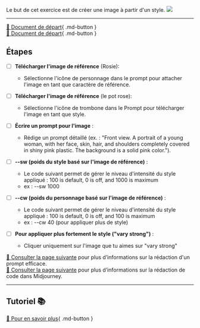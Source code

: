 <style>.md-footer{display:none;}</style>
Le but de cet exercice est de créer une image à partir d'un style.
<img src="../assets/image/04_rosie_plastique.png">
***

[📁 Document de départ](../assets/image/04_pot_rose.png){ .md-button }   <br>
[📁 Document de départ](../assets/image/02_rosie.png){ .md-button }   <br>

## Étapes
- [ ] **Télécharger l'image de référence** (Rosie):
   - Sélectionne l'icône de personnage dans le prompt pour attacher l'image en tant que caractère de référence. 

- [ ] **Télécharger l'image de référence** (le pot rose):
   - Sélectionne l'icône de trombone dans le Prompt pour télécharger l'image en tant que style. 

- [ ] **Écrire un prompt pour l'image** :
   - Rédige un prompt détaillé (ex. : "Front view. A portrait of a young woman, with her face, skin, hair, and shoulders completely covered in shiny pink plastic. The background is a solid pink color.").

- [ ] **--sw (poids du style basé sur l'image de référence)** :
  * Le code suivant permet de gérer le niveau d'intensité du style appliqué : 100 is default, 0 is off, and 1000 is maximum
  * ex : --sw 1000
     
- [ ] **--cw (poids du personnage basé sur l'image de référence)** :
  * Le code suivant permet de gérer le niveau d'intensité du style appliqué : 100 is default, 0 is off, and 100 is maximum
  * ex : --cw 40 (pour appliquer plus de style)


- [ ] **Pour appliquer plus fortement le style ("vary strong")** :
   - Cliquer uniquement sur l'image que tu aimes sur "vary strong"


[📖 Consulter la page suivante](../ai/prompt.md) pour plus d’informations sur la rédaction d'un prompt efficace.<br>
[📖 Consulter la page suivante](../ai/midjourney_code.md) pour plus d’informations sur la rédaction de code dans Midjourney. <br>
***

## Tutoriel 📚

[📖 Pour en savoir plus](https://cmontmorency365-my.sharepoint.com/:v:/g/personal/flpilote_cmontmorency_qc_ca/EV1gSzxV02dCnk8Zq_cDqoIBrhgU_jAXSPZF3OLHJnRIXQ?nav=eyJyZWZlcnJhbEluZm8iOnsicmVmZXJyYWxBcHAiOiJPbmVEcml2ZUZvckJ1c2luZXNzIiwicmVmZXJyYWxBcHBQbGF0Zm9ybSI6IldlYiIsInJlZmVycmFsTW9kZSI6InZpZXciLCJyZWZlcnJhbFZpZXciOiJNeUZpbGVzTGlua0NvcHkifX0&e=C9CAYc){ .md-button }   <br>

